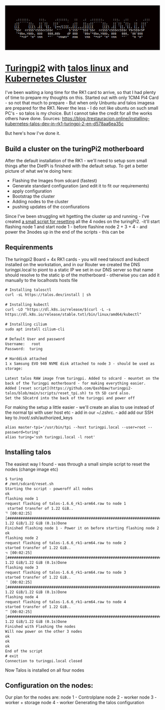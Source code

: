 ![QashQaw](docs/images/qashqaw.png)

# [Turingpi2](https://turingpi.com/product/turing-pi-2/) with [talos linux](https://www.talos.dev/) and [Kubernetes Cluster](https://kubernetes.io/)

I've been waiting a long time for the RK1 card to arrive, so that I had plenty of time to prepare my thoughts on this. Started out with only 1CM4 Pi4 Card - so not that much to prepare - But when only Unbuntu and talos imagesa are prepared for the RK1. Never the less - I do not like ubuntu on such small PC's - so talos is my choice. But I cannot take the credit for all the works others have done. 
Sources: 
    https://blog.itrestauracion.online/installing-kubernetes-talos-dev-in-rk1-turingpi-2-en-d578aa6ea35c
    

But here's how I've done it. 

## Build a cluster on the turingPi2 motherboard
After the default installation of the RK1 - we'll need to setup som small things after the DietPi is finished with the default setup. To get a better picture of what we're doing here: 
  * Flashing the Images from sdcard (fastest)
  * Generate standard configuration (and edit it to fit our requirements)
  * apply configuration 
  * Bootstrap the cluster
  * Adding nodes to the cluster
  * pushing updates of the cconfiurations

Since I've been struggling wit hgetting the cluster up and running - I've created [a small script for resetting](testing) all the 4 nodes on the turingPi2. -it'll start flashing node 1 and start node 1 - before flashine node 2 + 3 + 4 - and power the 3nodes up in the end of the scripts - this can be 

## Requirenments
The turingpi2 Board + 4x RK1 cards - you will need talosctl and kubectl installed on the workstation, and in our Router we created the DNS turingpi.local to piont to a static IP we set in our DNS server so that name should resolve to the static ip of the motherboard - otherwise you can add it manually to the localhosts hosts file

    # Installing talosctl
    curl -sL https://talos.dev/install | sh

    # Installing kubectl 
    curl -LO "https://dl.k8s.io/release/$(curl -L -s https://dl.k8s.io/release/stable.txt)/bin/linux/amd64/kubectl" 

    # Installing cilium
    sudo apt install cilium-cli

    # Default User and password 
    Username:   root
    Password:  turing

    # Harddisk attached
    1 x Samsung EVO 940 NVME disk attached to node 3 - should be used as storage: 

    Latest talos RAW image from turingpi. Added to sdcard - mountet on the back of the Turingpi motherboard - for making everything easier.
    Added [reset script](https://github.com/QashQaw/turingpi2-talos/blob/main/scripts/reset_tpi.sh) to th SD card also.
    Set the SDcatrd into the back of the turingpi and power off

For making the setup a little easier - we'll create an alias to use instead of the normal tpi with user host etc - add in our ~/.zshrc. - add add our SSH key to /root/.ssh/authorized_keys

    alias master-tpi='/usr/bin/tpi --host turingpi.local --user=root --password=turing'
    alias turing='ssh turingpi.local -l root' 

## Installing talos
The easiest way I found - was through a small simple script to reset the nodes (change image etc) 

    $ turing
    # /mnt/sdcard/reset.sh 
    Starting the script - poweroff all nodes
    ok
    flashing node 1
    request flashing of talos-1.6.6_rk1-arm64.raw to node 1
     started transfer of 1.22 GiB..
    ⠙ [00:02:25] [###################################################################################################################################################################################################################################################################################>] 1.22 GiB/1.22 GiB (0.1s)Done
    Finished flashing node 1 - Power it on before starting flashing node 2 
    ok
    flashing node 2
    request flashing of talos-1.6.6_rk1-arm64.raw to node 2
    started transfer of 1.22 GiB..
    ⠲ [00:02:25] [###################################################################################################################################################################################################################################################################################>] 1.22 GiB/1.22 GiB (0.1s)Done
    flashing node 3
    request flashing of talos-1.6.6_rk1-arm64.raw to node 3
    started transfer of 1.22 GiB..
    ⠈ [00:02:25] [###################################################################################################################################################################################################################################################################################>] 1.22 GiB/1.22 GiB (0.1s)Done
    flashing node 4
    request flashing of talos-1.6.6_rk1-arm64.raw to node 4
    started transfer of 1.22 GiB..
    ⠉ [00:02:25] [###################################################################################################################################################################################################################################################################################>] 1.22 GiB/1.22 GiB (0.1s)Done
    Finished with Flashing the nodes
    Will now power on the other 3 nodes
    ok
    ok
    ok
    End of the script 
    # exit 
    Connection to turingpi.local closed

Now Talos is installed on all four nodes 

## Configuration on the nodes: 
Our plan for the nodes are: 
    node 1 - Controlplane
    node 2 - worker
    node 3 - worker + storage
    node 4 - worker 
Generating the talos configuration 

